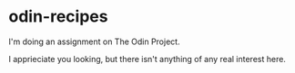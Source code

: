 # odin-recipes
I'm doing an assignment on The Odin Project.  

I apprieciate you looking, but there isn't anything of any real interest here.  
